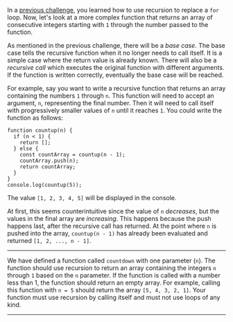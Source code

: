 <div class="challenge-instructions basic-javascript"><div><section id="description">
<p>In a <a href="/learn/javascript-algorithms-and-data-structures/basic-javascript/replace-loops-using-recursion">previous challenge</a>, you learned how to use recursion to replace a <code>for</code> loop. Now, let's look at a more complex function that returns an array of consecutive integers starting with <code>1</code> through the number passed to the function.</p>
<p>As mentioned in the previous challenge, there will be a <dfn>base case</dfn>. The base case tells the recursive function when it no longer needs to call itself. It is a simple case where the return value is already known. There will also be a <dfn>recursive call</dfn> which executes the original function with different arguments. If the function is written correctly, eventually the base case will be reached.</p>
<p>For example, say you want to write a recursive function that returns an array containing the numbers <code>1</code> through <code>n</code>. This function will need to accept an argument, <code>n</code>, representing the final number. Then it will need to call itself with progressively smaller values of <code>n</code> until it reaches <code>1</code>. You could write the function as follows:</p>
<pre class="language-javascript"><code class="language-javascript"><span class="token keyword">function</span> <span class="token function">countup</span><span class="token punctuation">(</span><span class="token parameter">n</span><span class="token punctuation">)</span> <span class="token punctuation">{</span>
  <span class="token keyword">if</span> <span class="token punctuation">(</span>n <span class="token operator">&lt;</span> <span class="token number">1</span><span class="token punctuation">)</span> <span class="token punctuation">{</span>
    <span class="token keyword">return</span> <span class="token punctuation">[</span><span class="token punctuation">]</span><span class="token punctuation">;</span>
  <span class="token punctuation">}</span> <span class="token keyword">else</span> <span class="token punctuation">{</span>
    <span class="token keyword">const</span> countArray <span class="token operator">=</span> <span class="token function">countup</span><span class="token punctuation">(</span>n <span class="token operator">-</span> <span class="token number">1</span><span class="token punctuation">)</span><span class="token punctuation">;</span>
    countArray<span class="token punctuation">.</span><span class="token function">push</span><span class="token punctuation">(</span>n<span class="token punctuation">)</span><span class="token punctuation">;</span>
    <span class="token keyword">return</span> countArray<span class="token punctuation">;</span>
  <span class="token punctuation">}</span>
<span class="token punctuation">}</span>
console<span class="token punctuation">.</span><span class="token function">log</span><span class="token punctuation">(</span><span class="token function">countup</span><span class="token punctuation">(</span><span class="token number">5</span><span class="token punctuation">)</span><span class="token punctuation">)</span><span class="token punctuation">;</span>
</code></pre>
<p>The value <code>[1, 2, 3, 4, 5]</code> will be displayed in the console.</p>
<p>At first, this seems counterintuitive since the value of <code>n</code> <em>decreases</em>, but the values in the final array are <em>increasing</em>. This happens because the push happens last, after the recursive call has returned. At the point where <code>n</code> is pushed into the array, <code>countup(n - 1)</code> has already been evaluated and returned <code>[1, 2, ..., n - 1]</code>.</p>
</section></div><hr/><div><section id="instructions">
<p>We have defined a function called <code>countdown</code> with one parameter (<code>n</code>). The function should use recursion to return an array containing the integers <code>n</code> through <code>1</code> based on the <code>n</code> parameter. If the function is called with a number less than 1, the function should return an empty array. For example, calling this function with <code>n = 5</code> should return the array <code>[5, 4, 3, 2, 1]</code>. Your function must use recursion by calling itself and must not use loops of any kind.</p>
</section></div><hr/></div>